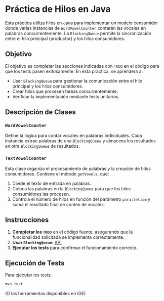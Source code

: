 # Práctica de Hilos en Java

Esta práctica utiliza hilos en Java para implementar un modelo consumidor donde varias instancias de `WordVowelCounter` contarán las vocales en palabras concurrentemente. La `BlockingQueue` permite la sincronización entre el hilo principal (productor) y los hilos consumidores.

## Objetivo

El objetivo es completar las secciones indicadas con `TODO` en el código para que los tests pasen exitosamente. En esta práctica, se aprenderá a:

- Usar `BlockingQueue` para gestionar la comunicación entre el hilo principal y los hilos consumidores.
- Crear hilos que procesen tareas concurrentemente.
- Verificar la implementación mediante tests unitarios.

## Descripción de Clases

### `WordVowelCounter`
Define la lógica para contar vocales en palabras individuales. Cada instancia extrae palabras de una `BlockingQueue` y almacena los resultados en otra `BlockingQueue` de resultados.

### `TextVowelCounter`
Esta clase organiza el procesamiento de palabras y la creación de hilos consumidores. Contiene el método `getVowels`, que:
1. Divide el texto de entrada en palabras.
2. Coloca las palabras en la `BlockingQueue` para que los hilos consumidores las procesen.
3. Controla el número de hilos en función del parámetro `parallelism` y suma el resultado final de conteo de vocales.

## Instrucciones

1. **Completar los `TODO`** en el código fuente, asegurando que la funcionalidad solicitada se implementa correctamente.
2. **Usar `BlockingQueue`**: [API](https://docs.oracle.com/javase/8/docs/api/java/util/concurrent/BlockingQueue.html)
3. **Ejecutar los tests** para confirmar el funcionamiento correcto.

## Ejecución de Tests

Para ejecutar los tests:

```bash
mvn test
```

(O las herramientas disponibles en IDE)
